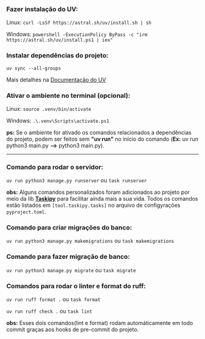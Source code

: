 ### Fazer instalação do UV:

Linux: `curl -LsSf https://astral.sh/uv/install.sh | sh`

Windows: `powershell -ExecutionPolicy ByPass -c "irm https://astral.sh/uv/install.ps1 | iex"`

### Instalar dependências do projeto:

`uv sync --all-groups`

Mais detalhes na <a href="https://docs.astral.sh/uv/getting-started/installation/">Documentação do UV</a>

### Ativar o ambiente no terminal (opcional):
Linux: `source .venv/bin/activate`

Windows: `.\.venv\Scripts\activate.ps1`

**ps:** Se o ambiente for ativado os comandos relacionados a dependências do projeto, podem ser feitos sem **"uv run"** no início do comando (**Ex:** uv run python3 main.py **-->** python3 main.py).

<hr>

### Comando para rodar o servidor:

`uv run python3 manage.py runserver` ou `task runserver`

**obs:** Alguns comandos personalizados foram adicionados ao projeto por meio da lib **<a href="https://pypi.org/project/taskipy/">Taskipy</a>** para facilitar ainda mais a sua vida. Todos os comandos estão listados em `[tool.taskipy.tasks]` no arquivo de configyrações `pyproject.toml`.

### Comando para criar migrações do banco:

`uv run python3 manage.py makemigrations` ou `task makemigrations`

### Comando para fazer migração de banco:

`uv run python3 manage.py migrate` ou `task migrate`

### Comandos para rodar o linter e format do ruff:

`uv run ruff format .` ou `task format`

`uv run ruff check .` ou `task lint`

**obs:** Esses dois comandos(lint e format) rodam automáticamente em todo commit graças aos hooks de pre-commit do projeto.